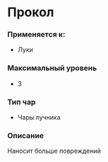 # Прокол

### Применяется к:

* Луки

### Максимальный уровень&#x20;

* 3

### Тип чар

* Чары лучника

### Описание&#x20;

Наносит больше повреждений
